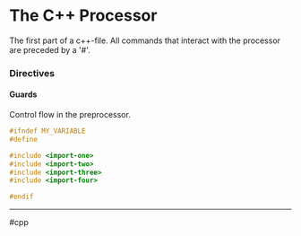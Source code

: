 # The C++ Processor

The first part of a c++-file. All commands that interact with the processor are preceded by a '#'.


### Directives

#### Guards

Control flow in the preprocessor.

```c++
#ifndef MY_VARIABLE
#define

#include <import-one>
#include <import-two>
#include <import-three>
#include <import-four>

#endif
```


---
#cpp 
